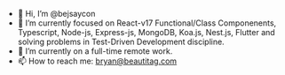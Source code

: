 - 👋 Hi, I’m @bejsaycon
- 🌱 I’m currently focused on React-v17 Functional/Class Componenents, Typescript, Node-js, Express-js, MongoDB, Koa.js, Nest.js, Flutter and solving problems in Test-Driven Development discipline.
- 💞️ I’m currently on a full-time remote work. 
- 📫 How to reach me: bryan@beautitag.com

<!---
bejsaycon/bejsaycon is a ✨ special ✨ repository because its `README.md` (this file) appears on your GitHub profile.
You can click the Preview link to take a look at your changes.
--->
